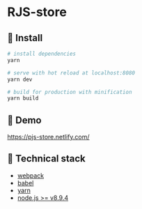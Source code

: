 # RJS-store

## :hammer: Install

```bash
# install dependencies
yarn

# serve with hot reload at localhost:8080
yarn dev

# build for production with minification
yarn build
```

## :convenience_store: Demo

https://pjs-store.netlify.com/

## :muscle: Technical stack

* [webpack](https://webpack.js.org/)
* [babel](https://babeljs.io/)
* [yarn](https://yarnpkg.com/lang/en/)
* [node.js >= v8.9.4](https://nodejs.org/en/)
